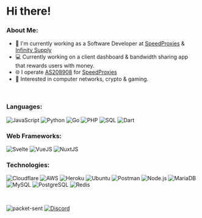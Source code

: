 # Hi there! 

### About Me:
- 🏦 I'm currently working as a Software Developer at [SpeedProxies](https://speedproxies.net/) & [Infinity Supply](https://www.infinity-supply.eu/)
- 💻 Currently working on a client dashboard & bandwidth sharing app that rewards users with money.
- 🌐 I operate [AS208908](https://bgpview.io/asn/208908) for [SpeedProxies](https://speedproxies.net/)
- 💬 Interested in computer networks, crypto & gaming.

<br>

### Languages:
![JavaScript](https://img.shields.io/badge/-JavaScript-000?&logo=JavaScript)
![Python](https://img.shields.io/badge/-Python-000?&logo=Python)
![Go](https://img.shields.io/badge/-Go-000?&logo=GO)
![PHP](https://img.shields.io/badge/-PHP-000?&logo=PHP)
![SQL](https://img.shields.io/badge/-SQL-000?&logo=MySQL)
![Dart](https://img.shields.io/badge/-Dart-000?&logo=Dart)
 
### Web Frameworks:
![Svelte](https://img.shields.io/badge/-Svelte-000?&logo=Svelte)
![VueJS](https://img.shields.io/badge/-VueJS-000?&logo=Vue.js)
![NuxtJS](https://img.shields.io/badge/-NuxtJS-000?&logo=Nuxt.js)

### Technologies:
![Cloudflare](https://img.shields.io/badge/-Cloudflare-000?&logo=Cloudflare)
![AWS](https://img.shields.io/badge/-AWS-000?&logo=amazon-aws&logoColor=FF9900)
![Heroku](https://img.shields.io/badge/-Heroku-000?&logo=Heroku&logoColor=430098)
![Ubuntu](https://img.shields.io/badge/-Ubuntu-000?&logo=Ubuntu)
![Postman](https://img.shields.io/badge/-Postman-000?&logo=Postman)
![Node.js](https://img.shields.io/badge/-Node.js-000?&logo=node.js)
![MariaDB](https://img.shields.io/badge/-MariaDB-000?&logo=MariaDB)
![MySQL](https://img.shields.io/badge/-MySQL-000?&logo=MySQL)
![PostgreSQL](https://img.shields.io/badge/-PostgreSQL-000?&logo=PostgreSQL)
![Redis](https://img.shields.io/badge/-Redis-000?&logo=Redis)

<br>

![packet-sent](https://komarev.com/ghpvc/?username=packet-sent&label=Profile%20views&color=47e3ff&style=flat) [![Discord](https://img.shields.io/discord/759108262229835777.svg?label=&logo=discord&logoColor=ffffff&color=7389D8&labelColor=6A7EC2)](https://discord.gg/V3J488k8MX)
